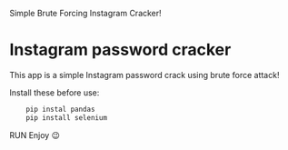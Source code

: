 Simple Brute Forcing Instagram Cracker!
# Instagram password cracker

This app is a simple Instagram password crack using brute force attack!

Install these before use:  
``` bash
	pip instal pandas
	pip install selenium
```

RUN 
Enjoy :wink:

